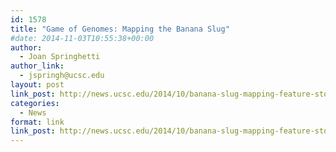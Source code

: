 ```yaml
---
id: 1578
title: "Game of Genomes: Mapping the Banana Slug"
#date: 2014-11-03T10:55:38+00:00
author:
  - Joan Springhetti
author_link:
  - jspringh@ucsc.edu
layout: post
link_post: http://news.ucsc.edu/2014/10/banana-slug-mapping-feature-story.html
categories:
  - News
format: link
link_post: http://news.ucsc.edu/2014/10/banana-slug-mapping-feature-story.html
---
```

